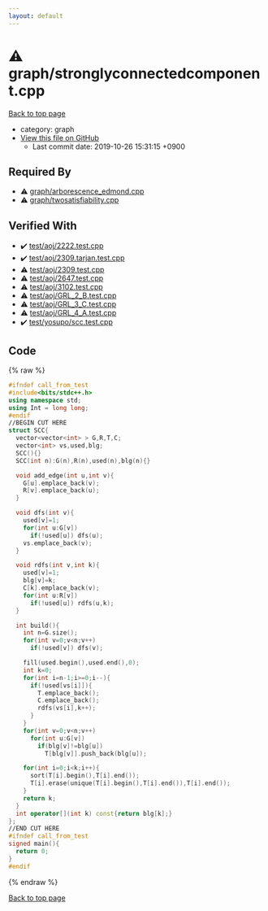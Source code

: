 ```yaml
---
layout: default
---
```


<!-- mathjax config similar to math.stackexchange -->
<script type="text/javascript" async
  src="https://cdnjs.cloudflare.com/ajax/libs/mathjax/2.7.5/MathJax.js?config=TeX-MML-AM_CHTML">
</script>
<script type="text/x-mathjax-config">
  MathJax.Hub.Config({
    TeX: { equationNumbers: { autoNumber: "AMS" }},
    tex2jax: {
      inlineMath: [ ['$','$'] ],
      processEscapes: true
    },
    "HTML-CSS": { matchFontHeight: false },
    displayAlign: "left",
    displayIndent: "2em"
  });
</script>

<script type="text/javascript" src="https://cdnjs.cloudflare.com/ajax/libs/jquery/3.4.1/jquery.min.js"></script>
<script src="https://cdn.jsdelivr.net/npm/jquery-balloon-js@1.1.2/jquery.balloon.min.js" integrity="sha256-ZEYs9VrgAeNuPvs15E39OsyOJaIkXEEt10fzxJ20+2I=" crossorigin="anonymous"></script>
<script type="text/javascript" src="../../assets/js/copy-button.js"></script>
<link rel="stylesheet" href="../../assets/css/copy-button.css" />


# :warning: graph/stronglyconnectedcomponent.cpp
<a href="../../index.html">Back to top page</a>

* category: graph
* <a href="{{ site.github.repository_url }}/blob/master/graph/stronglyconnectedcomponent.cpp">View this file on GitHub</a>
    - Last commit date: 2019-10-26 15:31:15 +0900




## Required By
* :warning: <a href="arborescence_edmond.cpp.html">graph/arborescence_edmond.cpp</a>
* :warning: <a href="twosatisfiability.cpp.html">graph/twosatisfiability.cpp</a>


## Verified With
* :heavy_check_mark: <a href="../../verify/test/aoj/2222.test.cpp.html">test/aoj/2222.test.cpp</a>
* :heavy_check_mark: <a href="../../verify/test/aoj/2309.tarjan.test.cpp.html">test/aoj/2309.tarjan.test.cpp</a>
* :warning: <a href="../../verify/test/aoj/2309.test.cpp.html">test/aoj/2309.test.cpp</a>
* :warning: <a href="../../verify/test/aoj/2647.test.cpp.html">test/aoj/2647.test.cpp</a>
* :warning: <a href="../../verify/test/aoj/3102.test.cpp.html">test/aoj/3102.test.cpp</a>
* :warning: <a href="../../verify/test/aoj/GRL_2_B.test.cpp.html">test/aoj/GRL_2_B.test.cpp</a>
* :warning: <a href="../../verify/test/aoj/GRL_3_C.test.cpp.html">test/aoj/GRL_3_C.test.cpp</a>
* :warning: <a href="../../verify/test/aoj/GRL_4_A.test.cpp.html">test/aoj/GRL_4_A.test.cpp</a>
* :heavy_check_mark: <a href="../../verify/test/yosupo/scc.test.cpp.html">test/yosupo/scc.test.cpp</a>


## Code
{% raw %}
```cpp
#ifndef call_from_test
#include<bits/stdc++.h>
using namespace std;
using Int = long long;
#endif
//BEGIN CUT HERE
struct SCC{
  vector<vector<int> > G,R,T,C;
  vector<int> vs,used,blg;
  SCC(){}
  SCC(int n):G(n),R(n),used(n),blg(n){}

  void add_edge(int u,int v){
    G[u].emplace_back(v);
    R[v].emplace_back(u);
  }

  void dfs(int v){
    used[v]=1;
    for(int u:G[v])
      if(!used[u]) dfs(u);
    vs.emplace_back(v);
  }

  void rdfs(int v,int k){
    used[v]=1;
    blg[v]=k;
    C[k].emplace_back(v);
    for(int u:R[v])
      if(!used[u]) rdfs(u,k);
  }

  int build(){
    int n=G.size();
    for(int v=0;v<n;v++)
      if(!used[v]) dfs(v);

    fill(used.begin(),used.end(),0);
    int k=0;
    for(int i=n-1;i>=0;i--){
      if(!used[vs[i]]){
        T.emplace_back();
        C.emplace_back();
        rdfs(vs[i],k++);
      }
    }
    for(int v=0;v<n;v++)
      for(int u:G[v])
        if(blg[v]!=blg[u])
          T[blg[v]].push_back(blg[u]);

    for(int i=0;i<k;i++){
      sort(T[i].begin(),T[i].end());
      T[i].erase(unique(T[i].begin(),T[i].end()),T[i].end());
    }
    return k;
  }
  int operator[](int k) const{return blg[k];}
};
//END CUT HERE
#ifndef call_from_test
signed main(){
  return 0;
}
#endif

```
{% endraw %}

<a href="../../index.html">Back to top page</a>

